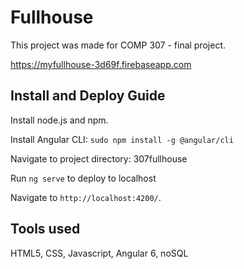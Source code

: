 # Fullhouse

This project was made for COMP 307 - final project. 

https://myfullhouse-3d69f.firebaseapp.com

## Install and Deploy Guide

Install node.js and npm.

Install Angular CLI: `sudo npm install -g @angular/cli`

Navigate to project directory: 307fullhouse

Run `ng serve` to deploy to localhost

Navigate to `http://localhost:4200/`. 

## Tools used

HTML5, CSS, Javascript, Angular 6, noSQL
